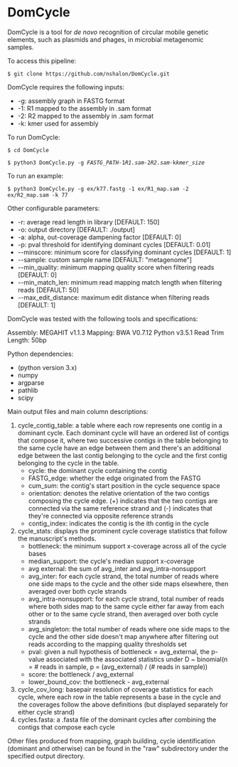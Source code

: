 # DomCycle

DomCycle is a tool for *de novo* recognition of circular mobile genetic elements, such as plasmids and phages, in microbial metagenomic samples.

To access this pipeline:

`$ git clone https://github.com/nshalon/DomCycle.git`

DomCycle requires the following inputs:

- -g: assembly graph in FASTG format
- -1: R1 mapped to the assembly in .sam format
- -2: R2 mapped to the assembly in .sam format
- -k: kmer used for assembly

To run DomCycle:

`$ cd DomCycle`

`$ python3 DomCycle.py -g `*`FASTG_PATH`*` -1 `*`R1.sam`*` -2 `*`R2.sam`*` -k `*`kmer_size`*

To run an example:

`$ python3 DomCycle.py -g ex/k77.fastg -1 ex/R1_map.sam -2 ex/R2_map.sam -k 77`

Other configurable parameters:

- -r: average read length in library [DEFAULT: 150]
- -o: output directory [DEFAULT: ./output]
- -a: alpha, out-coverage dampening factor [DEFAULT: 0]
- -p: pval threshold for identifying dominant cycles [DEFAULT: 0.01]
- --minscore: minimum score for classifying dominant cycles [DEFAULT: 1]
- --sample: custom sample name [DEFAULT: "metagenome"]
- --min_quality: minimum mapping quality score when filtering reads [DEFAULT: 0]
- --min_match_len: minimum read mapping match length when filtering reads [DEFAULT: 50]
- --max_edit_distance: maximum edit distance when filtering reads [DEFAULT: 1]

DomCycle was tested with the following tools and specifications:

Assembly: MEGAHIT v1.1.3
Mapping: BWA V0.7.12
Python v3.5.1
Read Trim Length: 50bp

Python dependencies:
- (python version 3.x)
- numpy
- argparse
- pathlib
- scipy

Main output files and main column descriptions:
1. cycle_contig_table: a table where each row represents one contig in a dominant cycle. Each dominant cycle will have an ordered list of contigs that compose it, where two successive contigs in the table belonging to the same cycle have an edge between them and there's an additional edge between the last contig belonging to the cycle and the first contig belonging to the cycle in the table.
    - cycle: the dominant cycle containing the contig
    - FASTG_edge: whether the edge originated from the FASTG
    - cum_sum: the contig's start position in the cycle sequence space
    - orientation: denotes the relative orientation of the two contigs composing the cycle edge. (+) indicates that the two contigs are connected via the same reference strand and (-) indicates that they're connected via opposite reference strands
    - contig_index: indicates the contig is the ith contig in the cycle
2. cycle_stats: displays the prominent cycle coverage statistics that follow the manuscript's methods.
    - bottleneck: the minimum support x-coverage across all of the cycle bases
    - median_support: the cycle's median support x-coverage
    - avg external: the sum of avg_inter and avg_intra-nonsupport 
    - avg_inter: for each cycle strand, the total number of reads where one side maps to the cycle and the other side maps elsewhere, then averaged over both cycle strands
    - avg_intra-nonsupport: for each cycle strand, total number of reads where both sides map to the same cycle either far away from each other or to the same cycle strand, then averaged over both cycle strands
    - avg_singleton: the total number of reads where one side maps to the cycle and the other side doesn't map anywhere after filtering out reads according to the mapping quality thresholds set
    - pval: given a null hypothesis of bottleneck = avg_external, the p-value associated with the associated statistics under D ~ binomial(n = # reads in sample, p = (avg_external) / (# reads in sample))
    - score: the bottleneck / avg_external
    - lower_bound_cov: the bottleneck - avg_external
3. cycle_cov_long: basepair resolution of coverage statistics for each cycle, where each row in the table represents a base in the cycle and the coverages follow the above definitions (but displayed separately for either cycle strand)
4. cycles.fasta: a .fasta file of the dominant cycles after combining the contigs that compose each cycle

Other files produced from mapping, graph building, cycle identification (dominant and otherwise) can be found in the "raw" subdirectory under the specified output directory.
